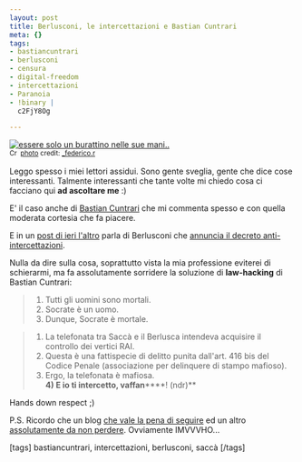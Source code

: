 ```yaml
--- 
layout: post
title: Berlusconi, le intercettazioni e Bastian Cuntrari
meta: {}
tags: 
- bastiancuntrari
- berlusconi
- censura
- digital-freedom
- intercettazioni
- Paranoia
- !binary |
  c2FjY8Og

---
```

<a href="http://www.flickr.com/photos/15061889@N00/2496586005/" title="essere solo un burattino nelle sue mani.." target="_blank"><img src="http://farm3.static.flickr.com/2090/2496586005_8a18ac6f04.jpg" alt="essere solo un burattino nelle sue mani.." border="0" /></a>  
<small><a href="http://creativecommons.org/licenses/by-nc-nd/2.0/" title="Attribution-NonCommercial-NoDerivs License" target="_blank"><img src="http://www.lastknight.com/wp-content/plugins/photo-dropper/images/cc.png" alt="Creative Commons License" border="0" width="16" height="16" align="absmiddle" /></a> <a href="http://www.photodropper.com/photos/" target="_blank">photo</a> credit: <a href="http://www.flickr.com/photos/15061889@N00/2496586005/" title="_federico.r" target="_blank">_federico.r</a></small>  
  
Leggo spesso i miei lettori assidui. Sono gente sveglia, gente che dice cose interessanti. Talmente interessanti che tante volte mi chiedo cosa ci facciano qui **ad ascoltare me** :)  
  
E' il caso anche di [Bastian Cuntrari](http://bastianocuntrari.blogspot.com/) che mi commenta spesso e con quella moderata cortesia che fa piacere.  
  
E in un [post di ieri l'altro](http://bastianocuntrari.blogspot.com/2008/06/magistrati-sotto-scacco-no-scuola-da.html) parla di Berlusconi che [annuncia il decreto anti-intercettazioni](http://it.youtube.com/watch?v=IMt1kzbPRy0).  
  
Nulla da dire sulla cosa, soprattutto vista la mia professione eviterei di schierarmi, ma fa assolutamente sorridere la soluzione di **law-hacking** di Bastian Cuntrari:  
  
> 1) Tutti gli uomini sono mortali.  
> 2) Socrate è un uomo.  
> 3) Dunque, Socrate è mortale.
  
> 1) La telefonata tra Saccà e il Berlusca intendeva acquisire il controllo dei vertici RAI.  
> 2) Questa è una fattispecie di delitto punita dall'art. 416 bis del Codice Penale (associazione per delinquere di stampo mafioso).  
> 3) Ergo, la telefonata è mafiosa.  
> **4) E io ti intercetto, vaffan******! (ndr)**  
  
Hands down respect ;)  
  
P.S. Ricordo che un blog [che vale la pena di seguire](http://sednonsatiata.wordpress.com/) ed un altro [assolutamente da non perdere](http://www.securitywhispers.net/). Ovviamente IMVVVHO...  

[tags] bastiancuntrari, intercettazioni, berlusconi, saccà [/tags] 

